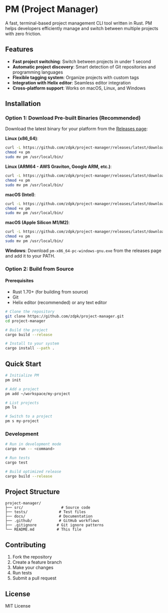 # PM (Project Manager)

A fast, terminal-based project management CLI tool written in Rust. PM helps developers efficiently manage and switch between multiple projects with zero friction.

## Features

- **Fast project switching**: Switch between projects in under 1 second
- **Automatic project discovery**: Smart detection of Git repositories and programming languages
- **Flexible tagging system**: Organize projects with custom tags
- **Integration with Helix editor**: Seamless editor integration
- **Cross-platform support**: Works on macOS, Linux, and Windows

## Installation

### Option 1: Download Pre-built Binaries (Recommended)

Download the latest binary for your platform from the [Releases page](https://github.com/zdpk/project-manager/releases):

**Linux (x86_64)**:
```bash
curl -L https://github.com/zdpk/project-manager/releases/latest/download/pm-x86_64-unknown-linux-gnu -o pm
chmod +x pm
sudo mv pm /usr/local/bin/
```

**Linux (ARM64 - AWS Graviton, Google ARM, etc.)**:
```bash
curl -L https://github.com/zdpk/project-manager/releases/latest/download/pm-aarch64-unknown-linux-gnu -o pm
chmod +x pm
sudo mv pm /usr/local/bin/
```

**macOS (Intel)**:
```bash
curl -L https://github.com/zdpk/project-manager/releases/latest/download/pm-x86_64-apple-darwin -o pm
chmod +x pm
sudo mv pm /usr/local/bin/
```

**macOS (Apple Silicon M1/M2)**:
```bash
curl -L https://github.com/zdpk/project-manager/releases/latest/download/pm-aarch64-apple-darwin -o pm
chmod +x pm
sudo mv pm /usr/local/bin/
```

**Windows**:
Download `pm-x86_64-pc-windows-gnu.exe` from the releases page and add it to your PATH.

### Option 2: Build from Source

#### Prerequisites

- Rust 1.70+ (for building from source)
- Git
- Helix editor (recommended) or any text editor

```bash
# Clone the repository
git clone https://github.com/zdpk/project-manager.git
cd project-manager

# Build the project
cargo build --release

# Install to your system
cargo install --path .
```

## Quick Start

```bash
# Initialize PM
pm init

# Add a project
pm add ~/workspace/my-project

# List projects
pm ls

# Switch to a project
pm s my-project
```

### Development

```bash
# Run in development mode
cargo run -- <command>

# Run tests
cargo test

# Build optimized release
cargo build --release
```

## Project Structure

```
project-manager/
├── src/                 # Source code
├── tests/              # Test files
├── docs/               # Documentation
├── .github/            # GitHub workflows
├── .gitignore         # Git ignore patterns
└── README.md          # This file
```

## Contributing

1. Fork the repository
2. Create a feature branch
3. Make your changes
4. Run tests
5. Submit a pull request

## License

MIT License